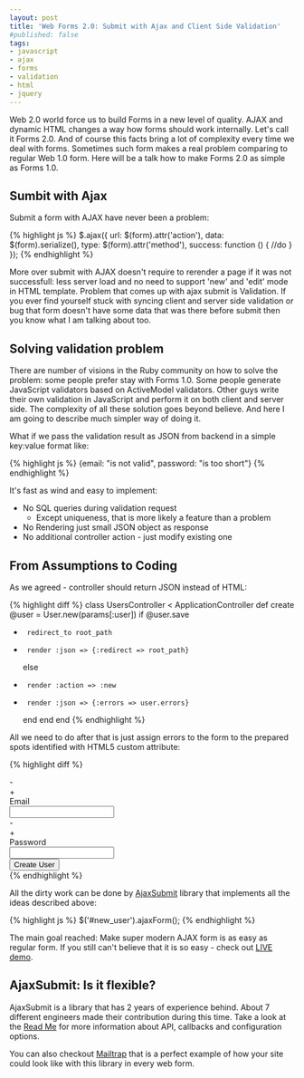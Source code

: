 ```yaml
---
layout: post
title: 'Web Forms 2.0: Submit with Ajax and Client Side Validation'
#published: false
tags: 
- javascript
- ajax
- forms
- validation
- html
- jquery
---
```


Web 2.0 world force us to build Forms in a new level of quality. AJAX and dynamic HTML changes a way how forms should work internally. Let's call it Forms 2.0. And of course this facts bring a lot of complexity every time we deal with forms. Sometimes such form makes a real problem comparing to regular Web 1.0 form. Here will be a talk how to make Forms 2.0 as simple as Forms 1.0.

<!--more-->

## Sumbit with Ajax

Submit a form with AJAX have never been a problem:

{% highlight js %}
$.ajax({
  url: $(form).attr('action'),
  data: $(form).serialize(),
  type: $(form).attr('method'),
  success: function () {
    //do
  }
});
{% endhighlight %}

More over submit with AJAX doesn't require to rerender a page if it was not successfull: less server load and no need to support 'new' and 'edit' mode in HTML template. 
Problem that comes up with ajax submit is  Validation.
If you ever find yourself stuck with syncing client and server side validation or bug that form doesn't have some data that was there before submit then you know what I am talking about too.

## Solving validation problem

There are number of visions in the Ruby community on how to solve the problem: some people prefer stay with Forms 1.0. Some people generate JavaScript validators based on ActiveModel validators. Other guys write their own validation in JavaScript and perform it on both client and server side.
The complexity of all these solution goes beyond believe. And here I am going to describe much simpler way of doing it.

What if we pass the validation result as JSON from backend in a simple key:value format like:

{% highlight js %}
{email: "is not valid", password: "is too short"}
{% endhighlight %}

It's fast as wind and easy to implement:

* No SQL queries during validation request
  * Except uniqueness, that is more likely a feature than a problem
* No Rendering just small JSON object as response
* No additional controller action - just modify existing one


## From Assumptions to Coding

As we agreed - controller should return JSON instead of HTML:

{% highlight diff %}
 class UsersController < ApplicationController
   def create
     @user = User.new(params[:user])
     if @user.save
-      redirect_to root_path
+      render :json => {:redirect => root_path}
     else
-      render :action => :new
+      render :json => {:errors => user.errors}
     end
   end
 end
{% endhighlight %}


All we need to do after that is just assign errors to the form to the prepared spots identified with HTML5 custom attribute:

{% highlight diff %}
 <form id="new_user" action="/users" method="post">
-  <div class="field">
+  <div class="field" validate="email">
     <label for="user_email">Email</label><br />
     <input id="user_email" name="user[email]" type="text" />
   </div>
-  <div class="field">
+  <div class="field" validate="password">
     <label for="user_password">Password</label><br />
     <input id="user_password" name="user[password]" type="password" />
   </div>
   <div class="actions">
     <input name="commit" type="submit" value="Create User" />
   </div>
 </form>
{% endhighlight %}


All the dirty work can be done by [AjaxSubmit](https://github.com/bogdan/ajaxsubmit) library 
that implements all the ideas described above:

{% highlight js %}
$('#new_user').ajaxForm();
{% endhighlight %}

The main goal reached: Make super modern AJAX form is as easy as regular form.
If you still can't believe that it is so easy - check out [LIVE demo](http://ajaxsubmit.heroku.com).


## AjaxSubmit: Is it flexible?

AjaxSubmit is a library that has 2 years of experience behind. About 7 different engineers made their contribution during this time.
Take a look at the [Read Me](https://github.com/bogdan/ajaxsubmit#readme) for more information about API, callbacks and configuration options.

You can also checkout [Mailtrap](http://mailtrap.io) that is a perfect example of how your site could look like with this library 
in every web form.
